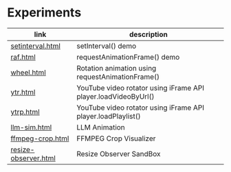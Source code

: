 # Experiments

| link                                                                          |   description                                                    |
|-------------------------------------------------------------------------------|------------------------------------------------------------------|
| [setinterval.html](https://amirlogic.github.io/experiments/setinterval.html)  | setInterval() demo                                               |
| [raf.html](https://amirlogic.github.io/experiments/raf.html)                  | requestAnimationFrame() demo                                     |
| [wheel.html](https://amirlogic.github.io/experiments/wheel.html)              | Rotation animation using requestAnimationFrame()                 |
| [ytr.html](https://amirlogic.github.io/experiments/ytr.html)                  | YouTube video rotator using iFrame API player.loadVideoByUrl()   |
| [ytrp.html](https://amirlogic.github.io/experiments/ytrp.html)                | YouTube video rotator using iFrame API player.loadPlaylist()     |
| [llm-sim.html](https://amirlogic.github.io/experiments/llm-sim.html)          | LLM Animation                                                    |
| [ffmpeg-crop.html](https://amirlogic.github.io/experiments/ffmpeg-crop.html)  | FFMPEG Crop Visualizer    |
| [resize-observer.html](https://amirlogic.github.io/experiments/resize-observer.html)  | Resize Observer SandBox    |



